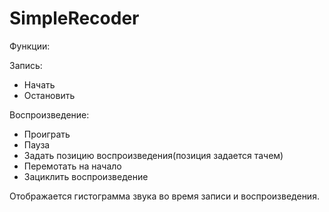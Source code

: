 # SimpleRecoder

Функции:


  Запись:
  
  * Начать
  * Остановить
  
  
  Воспроизведение:
  
  
  * Проиграть
  * Пауза
  * Задать позицию воспроизведения(позиция задается тачем)
  * Перемотать на начало
  * Зациклить воспроизведение


Отображается гистограмма звука во время записи и воспроизведения.

